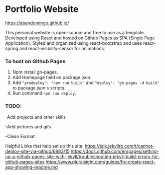 # Portfolio Website

https://abandomingo.github.io/

This personal website is open-source and free to use as a template. Developed using React and hosted on Github Pages as SPA (Single Page Application).
Styled and organized using react-bootstrap and uses react-spring and react-visibility-sensor for animations.

### To host on Github Pages

1. Npm install gh-pages.
2. Add Homepage field on package.json.
3. Add `"predeploy": "npm run build"` and `"deploy": "gh-pages -d build"` to package.json's scripts.
4. Run command `npm run deploy`.

### TODO:
-Add projects and other skills

-Add pictures and gifs

-Clean Format 



Helpful Links that help set up this site:
https://talk.jekyllrb.com/t/cannot-deploy-site-via-github/6883/15
https://docs.github.com/en/pages/setting-up-a-github-pages-site-with-jekyll/troubleshooting-jekyll-build-errors-for-github-pages-sites
https://www.pluralsight.com/guides/fix-create-react-app-showing-readme.md
